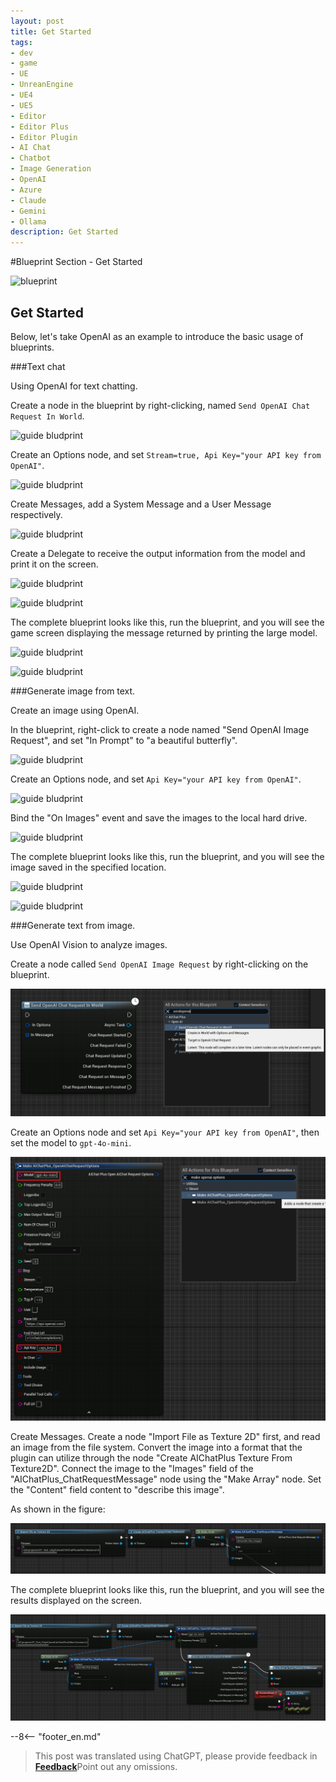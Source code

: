 ```yaml
---
layout: post
title: Get Started
tags:
- dev
- game
- UE
- UnreanEngine
- UE4
- UE5
- Editor
- Editor Plus
- Editor Plugin
- AI Chat
- Chatbot
- Image Generation
- OpenAI
- Azure
- Claude
- Gemini
- Ollama
description: Get Started
---
```


<meta property="og:title" content="UE 插件 AIChatPlus 使用说明 - 蓝图篇 - Get Started" />

#Blueprint Section - Get Started

![blueprint](assets/img/2024-ue-aichatplus/blueprint.png)

## Get Started

Below, let's take OpenAI as an example to introduce the basic usage of blueprints.

###Text chat

Using OpenAI for text chatting.

Create a node in the blueprint by right-clicking, named `Send OpenAI Chat Request In World`.

![guide bludprint](assets/img/2024-ue-aichatplus/guide_openai_blueprint_1.png)

Create an Options node, and set `Stream=true, Api Key="your API key from OpenAI"`.

![guide bludprint](assets/img/2024-ue-aichatplus/guide_openai_blueprint_2.png)

Create Messages, add a System Message and a User Message respectively.

![guide bludprint](assets/img/2024-ue-aichatplus/guide_blueprint_4.png)

Create a Delegate to receive the output information from the model and print it on the screen.

![guide bludprint](assets/img/2024-ue-aichatplus/guide_blueprint_5.png)

![guide bludprint](assets/img/2024-ue-aichatplus/guide_blueprint_6.png)

The complete blueprint looks like this, run the blueprint, and you will see the game screen displaying the message returned by printing the large model.

![guide bludprint](assets/img/2024-ue-aichatplus/guide_openai_blueprint_3.png)

![guide bludprint](assets/img/2024-ue-aichatplus/guide_openai_blueprint_4.png)

###Generate image from text.

Create an image using OpenAI.

In the blueprint, right-click to create a node named "Send OpenAI Image Request", and set "In Prompt" to "a beautiful butterfly".

![guide bludprint](assets/img/2024-ue-aichatplus/guide_openai_image_blueprint_1.png)

Create an Options node, and set `Api Key="your API key from OpenAI"`.

![guide bludprint](assets/img/2024-ue-aichatplus/guide_openai_image_blueprint_2.png)

Bind the "On Images" event and save the images to the local hard drive.

![guide bludprint](assets/img/2024-ue-aichatplus/guide_openai_image_blueprint_3.png)

The complete blueprint looks like this, run the blueprint, and you will see the image saved in the specified location.

![guide bludprint](assets/img/2024-ue-aichatplus/guide_openai_image_blueprint_4.png)

![guide bludprint](assets/img/2024-ue-aichatplus/guide_openai_image_blueprint_5.png)

###Generate text from image.

Use OpenAI Vision to analyze images.

Create a node called `Send OpenAI Image Request` by right-clicking on the blueprint.

![guide bludprint](assets/img/2024-ue-aichatplus/usage/blueprint/getstarted_vision_1.png)

Create an Options node and set `Api Key="your API key from OpenAI"`, then set the model to `gpt-4o-mini`.

![guide bludprint](assets/img/2024-ue-aichatplus/usage/blueprint/getstarted_vision_2.png)

Create Messages.
Create a node "Import File as Texture 2D" first, and read an image from the file system.
Convert the image into a format that the plugin can utilize through the node "Create AIChatPlus Texture From Texture2D".
Connect the image to the "Images" field of the "AIChatPlus_ChatRequestMessage" node using the "Make Array" node.
Set the "Content" field content to "describe this image".

As shown in the figure:

![guide bludprint](assets/img/2024-ue-aichatplus/usage/blueprint/getstarted_vision_3.png)

The complete blueprint looks like this, run the blueprint, and you will see the results displayed on the screen.

![guide bludprint](assets/img/2024-ue-aichatplus/usage/blueprint/getstarted_vision_4.png)

--8<-- "footer_en.md"


> This post was translated using ChatGPT, please provide feedback in [**Feedback**](https://github.com/disenone/wiki_blog/issues/new)Point out any omissions. 
